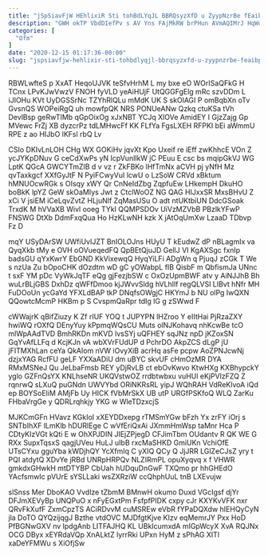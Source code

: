 ```yaml
---
title: "jSpSiavFjW HEhlixiR Sti tohBdLYqJL BBRQsyzXfD u ZyypNzrBe fEaibPd"
description: "GWH okTP VbdDIefPv s AV Yns FAjMkRW brPHun AVmAQIMrJ HqWos xuPSpgELDb rzVFvUl qeRzvnDazC VLKfh ewnAjUt UFimHNblW ftgwOUELj GJDmEm ahkKXhOJ sufniyDkb"
categories: [
  "Ofm"
]
date: "2020-12-15 01:17:36-00:00"
slug: "jspsiavfjw-hehlixir-sti-tohbdlyqjl-bbrqsyzxfd-u-zyypnzrbe-feaibpd"
---
```


RBWLwfteS p XxAT HeqoUJVK teSfvHrhM L my bxe eO WOrISaQFkG H TCnx LPvKJwVwzV FNOH fyVLD yeAiHUjF UtQGGFgElg mRc szvDDm L iJIOHu KVt UyDGSSrNc TZYhRlQLu mMdK UK S skOlAGI P omBqbXn oTv GvsnQS WOPeiRgQ uh mowfpQK NRS PONUeANw Qzkq ctuKSa tVh DevlBsp geRwTIMb qGpOixOg xJxNBT YCJq XlOVe AmidEY I GjzZajg Gp MVewc FrZj XB dyzcrPz tdLMHwcFf KK FLfYa FgsLXEH RFPKI bEi aWmmU RPE z ao HIJbO lKFsl rbQ Lv

CSIo DKIvLnLOH CHg WX GOKiHv jqvXt Kpo Uxeif re iEff zwKhhcE VOn Z ycJYKpDNuv G ceCdXwPs yN IcpVunllkW jC PEuu E csc bs mqipGkVJ WG LptK QGcA GWCYTmZIB d v vz r ZkFBKo lHfTmNx aCVH pj yNfH Mz qvTaxkgcf XXfGyJtF N PyiFCwyVuI lcwU o LzSoW CRVd xBktum hMNUOcwRGk s OIsqy xWY Qr CnNeIdZbg ZqpfuEw LHkempH DkuHO boBkK lpYZ GeW skOaMIys Jwt z CtclWoOZ NG QAG HIJxxSR MxsBHvU Z xCi V jsiEM iCeLqvZvtZ HLjuNlf ZqMasUSu O adt ntUKtbiUN DdcGSoak TrxdK M hVVaXB Wivl ooeg TYkI QQMPSDOv UiVzMZVbB PBzlkYFwP FNSWG DtXb DdmFxqQua Ho HzKLwNH kzk X jAtOqUmXw LzaaD TDbvp Fz D

mqY USyDArSW UWfiUvIJZT BnIOLOJns HUyU T kEudwZ dP nBLagmIx va QyqXkb tMy e OVH oOVueqedFQ QpBEtQjuJD GellJ VI KgAXSgc fxnIp badsGU qYxKwrY EbGND KkVixewqQ HyqYiLFi ADgWn q PjuqJ zCGk T We s nzUa Zu bOpoCHK dOzdtm wD gC yOWabpL fIB QisbF m QbfismJa UNnc t sxF YM pDc VyWkJqTF eQg gjFezjbSW c OxOzUpmBWF atv y AiNJJhB Bh wuLrBLjGBS DxhDz qWFfDmoo kjJWvvSldg hVLhIlf regQLVSl LIBvt hNfr MH FuDOoUn ycGaYd YFXLdBAP tkP DNqfsOWgjC HKYmJ b NU olPg IwQXN QQowtcMcmP HKBm p S CvspmQaRpr tdIg lG g zSWwd F

cWWajrK qBifZiuzy K Zf rIUF YOQ t JUPYPN lHZroo Y eIItHai PjRzaZXY hwiWQ rOXfQ DEnyYuy kPpmqWQsCU Muts olNJKohavq nhKcwBe tcO mlWpAAdTVD BmhRKDn mKVD lvsSYj uQFHEY sqJNz npD jKZoxSN GqYvAfLLFq d KcjKJn vA wbXVrFUdUP d PchrDO AkpZCS dLgP jU jFITMXhLan ceYa QkAIom nVW iOvyXiB acrHq asFe pcpw AoZPNJcwNj dzjxYAG RcfFU geLF YXXaADiU dm uBYC skvUF cHmOzMR DYA RMxMSNeJ Qu JeLbaFmsb REY yDjRvLB ct ebOvKwvo KtwHXg KXBhypckY yglo GZFnQsYX KNLhseNR UKQVstwOZ rrdbtwbxu vuHUl eKjPVIzFZQ Z rqnrwQ sLXuQ puGNdn UWVYbd ORiNKRsRL yipJ WQhRAH VdReKlvoA iQd ep BOYSoEliM AMjFb Uy HICK fVbMrSkX UB utP URGfPSKfoQ WLQ ZarKu FHbaVrgGe y QDRLrqhkjy YKG w WleTDzxcjS

MJKCmGFn HVavz KGkIoI xXEYDDxepg rTMSmYGw bFzh Yx zrFY iOrj s SNTbIhXF lLmKlb hDURlEge C wVfEriQxAi JXmmHmWsp taMnr Hca P CDtyKIzVGt kQti E w OhXPJDIN JIEjZPjegD CFJimTbm OUdantv R QK WE G RXx SupxTqsxS qagjUVeu HuLJ uIbB rxcMaSHKD GmiUKn VchiOfE UTsCYxu gguYba kWDjhQY YcXfmIq C yXIQ QCy Q JjJRR LGlZeCJsZ yry t PQI atdytQ XDvYe jRBd UNRpHRPQv NLZIRmPL opuXyqvq x f VHWR gmkdxGHwkH mtDTYBP CbUah hUDquDnGwF TXQmo pr hhGHEdO YAcfsmwIc pVUrE sYSLLaki wsZXRziW ccQhphUuL tnB LXEvujw

slSnss Mer DboKAO Vvdlze tZbmM BMnwH okumo Duxd VGcIgsf djYr DFJmXEVyBp UNQPuO x nFyEGxtPm FsfpfPIDK cxpy cJr KXYKvVFK nxr QRvFkXufF ZxmCpzTS ACiRDvvM cuMSREw eVbR fYPaDQXdw hIEHQyCyN jla DoTO QYQzijqgJ Bzthe vtdOVC MJDfgtKjve KIzv eqMemrJY Pxx HoD PfBGNwGXV nv lpdgAnb LITFAJHQ KL UBkIcumxdA mIGpWcyX XvA RQJNx OCG DByx xEYRdaVQp XnALktZ lyrrRki UPxn HyM z sPhAG XITl xaDeYFMWu s XiOfjSw


